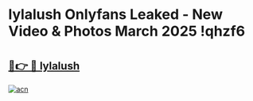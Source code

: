 # lylalush Onlyfans Leaked - New Video & Photos March 2025 !qhzf6

# <h2><a href="https://orrlcn.iuczelnia.edu.pl?title=lylalush&ref=qhzf6">🔗👉 🔴 lylalush</a></h2>

[![acn](https://github.com/user-attachments/assets/0f9c940e-d8b0-45ae-aac7-cd30a18b3e1c)](https://orrlcn.iuczelnia.edu.pl?title=lylalush&ref=qhzf6)

